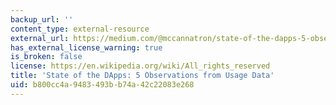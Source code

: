 ```yaml
---
backup_url: ''
content_type: external-resource
external_url: https://medium.com/@mccannatron/state-of-the-dapps-5-observations-from-usage-data-april-2018-a3e9da01bc22
has_external_license_warning: true
is_broken: false
license: https://en.wikipedia.org/wiki/All_rights_reserved
title: 'State of the DApps: 5 Observations from Usage Data'
uid: b800cc4a-9483-493b-b74a-42c22083e268
---
```

